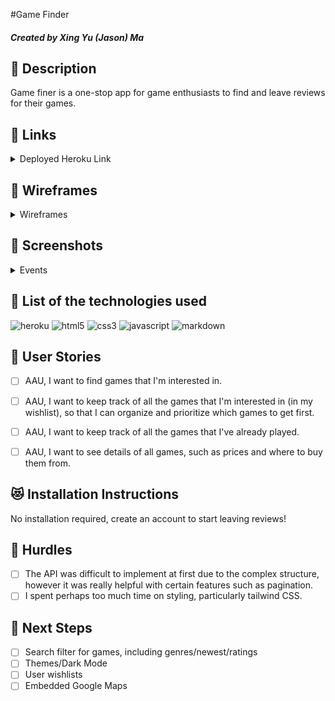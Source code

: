#Game Finder

##### Created by Xing Yu (Jason) Ma

## :rocket: Description

Game finer is a one-stop app for game enthusiasts to find and leave reviews for their games.

## :link: Links

<details>
  <summary>Deployed Heroku Link</summary>
  <a href="https://game-finder1-49fa7b460902.herokuapp.com/">Click here!</a>
</details>

## :pencil: Wireframes

<details>
  <summary>Wireframes</summary>

</details>


## :art: Screenshots

<details>
  <summary>Events</summary>
  <p align="center"><img src="https://github.com/Xingyuma39/game-finder/assets/152853230/7a967fed-0406-41c1-8587-dcc07593b602" width="800"></p>
  <p align="center"><img src="https://github.com/Xingyuma39/game-finder/assets/152853230/87f7388d-fb5f-48b0-8da2-9982be875566" width="800"></p>
  <p align="center"><img src="https://github.com/Xingyuma39/game-finder/assets/152853230/2c462374-f267-462d-aa51-de265c49d20d" width="800"></p>
</details>


## :robot: List of the technologies used
![heroku](https://img.shields.io/badge/Heroku-430098?style=for-the-badge&logo=heroku&logoColor=white)
![html5](https://img.shields.io/badge/HTML5-E34F26?style=for-the-badge&logo=html5&logoColor=white)
![css3](https://img.shields.io/badge/CSS3-1572B6?style=for-the-badge&logo=css3&logoColor=white)
![javascript](https://img.shields.io/badge/JavaScript-323330?style=for-the-badge&logo=javascript&logoColor=F7DF1E)
![markdown](https://img.shields.io/badge/Markdown-000000?style=for-the-badge&logo=markdown&logoColor=white)


## :100: User Stories
- [ ] AAU, I want to find games that I'm interested in.
- [ ] AAU, I want to keep track of all the games that I'm interested in (in my wishlist), so that I can organize and prioritize which games to get first.
- [ ] AAU, I want to keep track of all the games that I've already played.
- [ ] AAU, I want to see details of all games, such as prices and where to buy them from.


## :heart_eyes_cat: Installation Instructions

No installation required, create an account to start leaving reviews!

        
## :triangular_flag_on_post: Hurdles
- [ ] The API was difficult to implement at first due to the complex structure, however it was really helpful with certain features such as pagination.
- [ ] I spent perhaps too much time on styling, particularly tailwind CSS.

## :dart: Next Steps
- [ ] Search filter for games, including genres/newest/ratings
- [ ] Themes/Dark Mode
- [ ] User wishlists
- [ ] Embedded Google Maps
